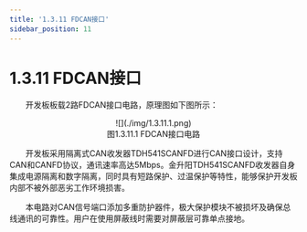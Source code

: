```yaml
---
title: '1.3.11 FDCAN接口'
sidebar_position: 11
---
```


# 1.3.11 FDCAN接口

&emsp;&emsp;开发板板载2路FDCAN接口电路，原理图如下图所示：

<center>
![](./img/1.3.11.1.png)<br />
图1.3.11.1 FDCAN接口电路
</center>

&emsp;&emsp;开发板采用隔离式CAN收发器TDH541SCANFD进行CAN接口设计，支持CAN和CANFD协议，通讯速率高达5Mbps。金升阳TDH541SCANFD收发器自身集成电源隔离和数字隔离，同时具有短路保护、过温保护等特性，能够保护开发板内部不被外部恶劣工作环境损害。

&emsp;&emsp;本电路对CAN信号端口添加多重防护器件，极大保护模块不被损坏及确保总线通讯的可靠性。用户在使用屏蔽线时需要对屏蔽层可靠单点接地。


